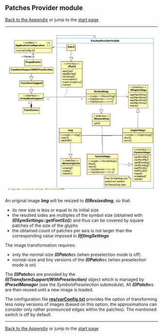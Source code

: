 ## Patches Provider module

[Back to the Appendix](../appendix.md) or jump to the [start page](../../../../ReadMe.md)

-------

![](SupplyOfPatches_classes.jpg)<br>

An original image ***Img*** will be resized to ***(I)ResizedImg***, so that:

- its new size is less or equal to its initial size
- the resulted sides are multiples of the symbol size (obtained with _**(I)SymSettings::getFontSz()**_) and thus can be covered by square patches of the size of the glyphs
- the obtained count of patches per axis is not larger than the corresponding value imposed in ***(If)ImgSettings***

The image transformation requires:

- only the normal-size <b><i>(I)Patch</i></b>es (when preselection mode is off)
- normal-size and tiny versions of the <b><i>(I)Patch</i></b>es (when preselection mode is on)

The <b><i>(I)Patch</i></b>es are provided by the ***(I)TransformSupport(WithPreselection)*** object which is managed by ***IPreselManager*** (see the *SymbolsPreselection* submodule). All <b><i>(I)Patch</i></b>es are then reused until a new image is loaded.

The configuration file [**res/varConfig.txt**][varConfig] provides the option of transforming less noisy versions of images (based on this option, the approximations can consider only rather pronounced edges within the patches). The mentioned switch is off by default.

-------
[Back to the Appendix](../appendix.md) or jump to the [start page](../../../../ReadMe.md)

[varConfig]:../../../../res/varConfig.txt

